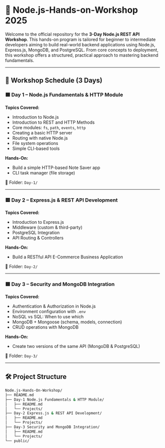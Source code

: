 # 🚀 Node.js-Hands-on-Workshop 2025

Welcome to the official repository for the **3-Day Node.js REST API Workshop**. This hands-on program is tailored for beginner to intermediate developers aiming to build real-world backend applications using Node.js, Express.js, MongoDB, and PostgreSQL. From core concepts to deployment, this workshop offers a structured, practical approach to mastering backend fundamentals.

---

## 📅 Workshop Schedule (3 Days)

### 🟩 **Day 1 – Node.js Fundamentals & HTTP Module**
**Topics Covered:**
- Introduction to Node.js
- Introduction to REST and HTTP Methods
- Core modules: `fs`, `path`, `events`, `http`
- Creating a basic HTTP server 
- Routing with native Node.js
- File system operations
- Simple CLI-based tools

**Hands-On:**
- Build a simple HTTP-based Note Saver app
- CLI task manager (file storage)

📂 Folder: `Day-1/`

---

### 🟨 **Day 2 – Express.js & REST API Development**
**Topics Covered:**
- Introduction to Express.js
- Middleware (custom & third-party)
- PostgreSQL Integration
- API Routing & Controllers

**Hands-On:**
- Build a RESTful API E-Commerce Business Application

📂 Folder: `Day-2/`

---

### 🟥 **Day 3 – Security and MongoDB Integration**
**Topics Covered:**
- Authentication & Authorization in Node.js
- Environment configuration with `.env`
- NoSQL vs SQL: When to use which
- MongoDB + Mongoose (schema, models, connection)
- CRUD operations with MongoDB

**Hands-On:**
- Create two versions of the same API (MongoDB & PostgreSQL)

📂 Folder: `Day-3/`

---

## 🛠️ Project Structure

```bash
Node.js-Hands-On-Workshop/
├── README.md
├── Day-1 Node.js Fundamentals & HTTP Module/
│   ├── README.md
│   └── Projects/
├── Day-2 Express.js & REST API Development/
│   ├── README.md
│   └── Projects/
├── Day-3 Security and MongoDB Integration/
│   ├── README.md
│   └── Projects/
└── public/
